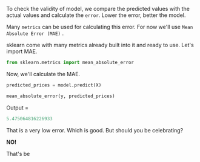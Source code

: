 
To check the validity of model, we compare the predicted values with the actual values and calculate the `error`. Lower the error, better the model.

Many `metrics` can be used for calculating this error. For now we'll use `Mean Absolute Error (MAE)` .


sklearn come with many metrics already built into it and ready to use. Let's import MAE.

```python
from sklearn.metrics import mean_absolute_error
```

Now, we'll calculate the MAE.

```python
predicted_prices = model.predict(X)

mean_absolute_error(y, predicted_prices)
```
Output = 
```python
5.475064816226933
```

That is a very low error. Which is good. But should you be celebrating?

**NO!**

That's be